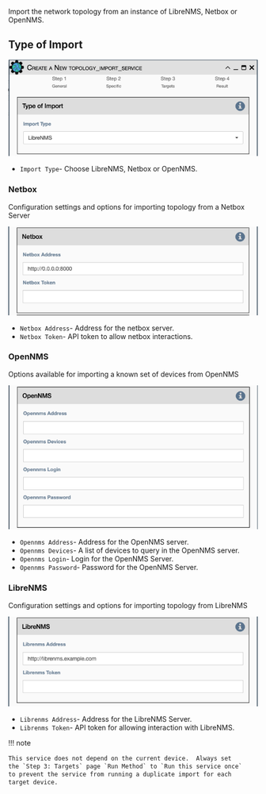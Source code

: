 Import the network topology from an instance of LibreNMS, Netbox or OpenNMS.

## Type of Import

![Topology Import Service](../../_static/automation/service_types/topology_import.png)

- `Import Type`- Choose LibreNMS, Netbox or OpenNMS.

### Netbox

Configuration settings and options for importing topology from a Netbox
Server

![Netbox Import](../../_static/automation/service_types/topology_import_netbox.png)

- `Netbox Address`- Address for the netbox server.
- `Netbox Token`- API token to allow netbox interactions.

### OpenNMS

Options available for importing a known set of devices from OpenNMS

![OpenNMS Import](../../_static/automation/service_types/topology_import_opennms.png)

- `Opennms Address`- Address for the OpenNMS server.
- `Opennms Devices`- A list of devices to query in the OpenNMS server.
- `Opennms Login`- Login for the OpenNMS Server.
- `Opennms Password`- Password for the OpenNMS Server.

### LibreNMS

Configuration settings and options for importing topology from
LibreNMS 

![LibreNMS Import](../../_static/automation/service_types/topology_import_librenms.png)

- `Librenms Address`- Address for the LibreNMS Server.
- `Librenms Token`- API token for allowing interaction with LibreNMS.

!!! note

    This service does not depend on the current device.  Always set
    the `Step 3: Targets` page `Run Method` to `Run this service once` 
    to prevent the service from running a duplicate import for each
    target device.
